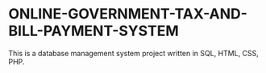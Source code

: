 # ONLINE-GOVERNMENT-TAX-AND-BILL-PAYMENT-SYSTEM
This is a database management system project written in SQL, HTML, CSS, PHP.
